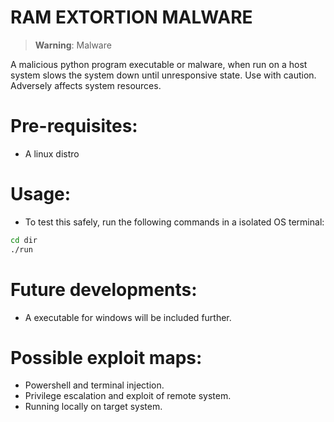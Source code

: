 # RAM EXTORTION MALWARE
> **Warning**: Malware

A malicious python program executable or malware, when run on a host system slows the system down until unresponsive state. Use with caution. Adversely affects system resources.

# Pre-requisites:
- A linux distro

# Usage:
- To test this safely, run the following commands in a isolated OS terminal:

```bash
cd dir
./run
```
# Future developments:
- A executable for windows will be included further.

# Possible exploit maps:
- Powershell and terminal injection.
- Privilege escalation and exploit of remote system.
- Running locally on target system.
